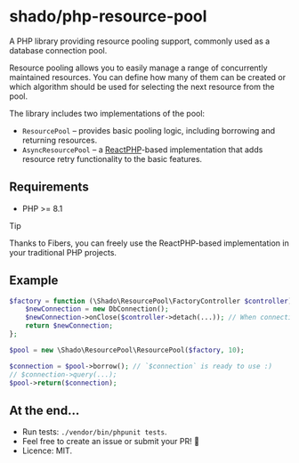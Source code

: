 # shado/php-resource-pool

A PHP library providing resource pooling support, commonly used as a database connection pool.

Resource pooling allows you to easily manage a range of concurrently maintained resources. You can define how many of them can be created or which algorithm should be used for selecting the next resource from the pool.

The library includes two implementations of the pool:

- `ResourcePool` – provides basic pooling logic, including borrowing and returning resources. 
- `AsyncResourcePool` – a [ReactPHP](https://reactphp.org/)-based implementation that adds resource retry functionality to the basic features.

## Requirements

- PHP >= 8.1

> [!TIP]
> Thanks to Fibers, you can freely use the ReactPHP-based implementation in your traditional PHP projects.

## Example

```php
$factory = function (\Shado\ResourcePool\FactoryController $controller) {
    $newConnection = new DbConnection();
    $newConnection->onClose($controller->detach(...)); // When connection closes, detach it from the pool
    return $newConnection;
};

$pool = new \Shado\ResourcePool\ResourcePool($factory, 10);

$connection = $pool->borrow(); // `$connection` is ready to use :)
// $connection->query(...);
$pool->return($connection);
```

## At the end...
- Run tests: `./vendor/bin/phpunit tests`.
- Feel free to create an issue or submit your PR! 🤗
- Licence: MIT.
